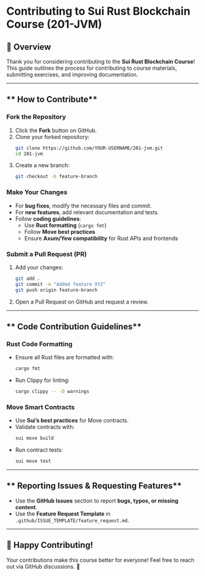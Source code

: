 # Contributing to Sui Rust Blockchain Course (201-JVM)

## 📌 Overview
Thank you for considering contributing to the **Sui Rust Blockchain Course**! This guide outlines the process for contributing to course materials, submitting exercises, and improving documentation.

---

## ** How to Contribute**
### **Fork the Repository**
1. Click the **Fork** button on GitHub.
2. Clone your forked repository:
   ```sh
   git clone https://github.com/YOUR-USERNAME/201-jvm.git
   cd 201-jvm
   ```
3. Create a new branch:
   ```sh
   git checkout -b feature-branch
   ```

### **Make Your Changes**
- For **bug fixes**, modify the necessary files and commit.
- For **new features**, add relevant documentation and tests.
- Follow **coding guidelines**:
  - Use **Rust formatting** (`cargo fmt`)
  - Follow **Move best practices**
  - Ensure **Axum/Yew compatibility** for Rust APIs and frontends

### **Submit a Pull Request (PR)**
1. Add your changes:
   ```sh
   git add .
   git commit -m "Added feature XYZ"
   git push origin feature-branch
   ```
2. Open a Pull Request on GitHub and request a review.

---

## ** Code Contribution Guidelines**
### **Rust Code Formatting**
- Ensure all Rust files are formatted with:
  ```sh
  cargo fmt
  ```
- Run Clippy for linting:
  ```sh
  cargo clippy -- -D warnings
  ```

### **Move Smart Contracts**
- Use **Sui’s best practices** for Move contracts.
- Validate contracts with:
  ```sh
  sui move build
  ```
- Run contract tests:
  ```sh
  sui move test
  ```

---

## ** Reporting Issues & Requesting Features**
- Use the **GitHub Issues** section to report **bugs, typos, or missing content**.
- Use the **Feature Request Template** in `.github/ISSUE_TEMPLATE/feature_request.md`.

---

## 🚀 **Happy Contributing!**
Your contributions make this course better for everyone! Feel free to reach out via GitHub discussions. 🎉

